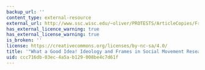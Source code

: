 ```yaml
---
backup_url: ''
content_type: external-resource
external_url: http://www.ssc.wisc.edu/~oliver/PROTESTS/ArticleCopies/Frames.2.29.00.pdf
has_external_licence_warning: true
has_external_license_warning: true
is_broken: ''
license: https://creativecommons.org/licenses/by-nc-sa/4.0/
title: '"What a Good Idea! Ideology and Frames in Social Movement Research." (PDF)'
uid: ccc716db-03ec-4a5a-b129-008be4c7d61f
---
```

